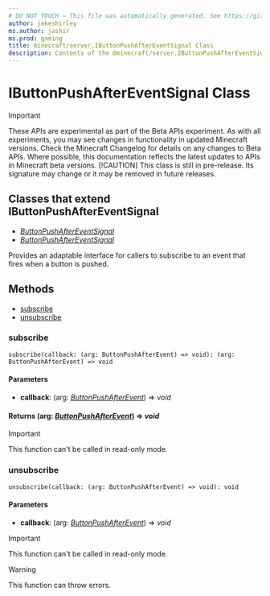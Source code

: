 ```yaml
---
# DO NOT TOUCH — This file was automatically generated. See https://github.com/mojang/minecraftapidocsgenerator to modify descriptions, examples, etc.
author: jakeshirley
ms.author: jashir
ms.prod: gaming
title: minecraft/server.IButtonPushAfterEventSignal Class
description: Contents of the @minecraft/server.IButtonPushAfterEventSignal class.
---
```

# IButtonPushAfterEventSignal Class
>[!IMPORTANT]
>These APIs are experimental as part of the Beta APIs experiment. As with all experiments, you may see changes in functionality in updated Minecraft versions. Check the Minecraft Changelog for details on any changes to Beta APIs. Where possible, this documentation reflects the latest updates to APIs in Minecraft beta versions.
> [!CAUTION]
> This class is still in pre-release.  Its signature may change or it may be removed in future releases.

## Classes that extend IButtonPushAfterEventSignal
- [*ButtonPushAfterEventSignal*](ButtonPushAfterEventSignal.md)
- [*ButtonPushAfterEventSignal*](ButtonPushAfterEventSignal.md)

Provides an adaptable interface for callers to subscribe to an event that fires when a button is pushed.

## Methods
- [subscribe](#subscribe)
- [unsubscribe](#unsubscribe)

### **subscribe**
`
subscribe(callback: (arg: ButtonPushAfterEvent) => void): (arg: ButtonPushAfterEvent) => void
`

#### **Parameters**
- **callback**: (arg: [*ButtonPushAfterEvent*](ButtonPushAfterEvent.md)) => *void*

#### **Returns** (arg: [*ButtonPushAfterEvent*](ButtonPushAfterEvent.md)) => *void*

> [!IMPORTANT]
> This function can't be called in read-only mode.

### **unsubscribe**
`
unsubscribe(callback: (arg: ButtonPushAfterEvent) => void): void
`

#### **Parameters**
- **callback**: (arg: [*ButtonPushAfterEvent*](ButtonPushAfterEvent.md)) => *void*

> [!IMPORTANT]
> This function can't be called in read-only mode.

> [!WARNING]
> This function can throw errors.
